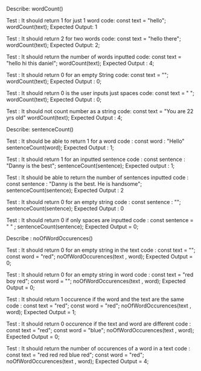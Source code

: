Describe: wordCount()

Test : It should return 1 for just 1 word
code:
const text = "hello";
wordCount(text);
Expected Output: 1

Test : It should return 2 for two words
code:
const text = "hello there";
wordCount(text);
Expected Output: 2;

Test : It should return the number of words inputted
code:
const text = "hello hi this daniel";
wordCount(text);
Expected Output : 4;

Test : It should return 0 for an empty String
code:
const text = "";
wordCount(text);
Expected Output : 0;

Test : It should return 0 is the user inputs just spaces
code:
const text = "          ";
wordCount(text);
Expected Output : 0;

Test : It should not count number as a string
code:
const text = "You are 22 yrs old"
wordCount(text);
Expected Output : 4;



Describe: sentenceCount()

Test : It should be able to return 1 for a word 
code :
const word : "Hello"
sentenceCount(word);
Expected Output : 1;

Test : It should return 1 for an inputted sentence
code : 
const sentence : "Danny is the best";
sentenceCount(sentence);
Expected output : 1;

Test : It should be able to return the number of sentences inputted 
code :
const sentence : "Danny is the best. He is handsome";
sentenceCount(sentence);
Expected Output : 2

Test : It should return 0 for an empty string
code : 
const sentence : "";
sentenceCount(sentence);
Expected Output : 0

Test : It should return 0 if only spaces are inputted
code :
const sentence = "      " ;
sentenceCount(sentence);
Expected Output = 0;


Describe : noOfWordOccurences()

Test : It should return 0 for an empty string in the text
code :
const text = "";
const word = "red";
noOfWordOccurences(text , word);
Expected Output = 0;

Test : It should return 0 for an empty string in word
code :
const text = "red boy red";
const word = "";
noOfWordOccurences(text , word);
Expected Output = 0;

Test : It should return 1 occurence if the word and the text are the same
code :
const text = "red";
const word = "red";
noOfWordOccurences(text , word);
Expected Output = 1;

Test : It should return 0 occurence if the text and word are different
code : 
const text = "red";
const word = "blue";
noOfWordOccurences(text , word);
Expected Output = 0;

Test : It should return the number of occurences of a word in a text
code :
const text = "red red red blue red";
const word = "red";
noOfWordOccurences(text , word);
Expected Output = 4;